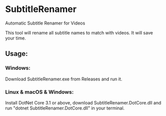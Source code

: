 # SubtitleRenamer
Automatic Subtitle Renamer for Videos

This tool will rename all subtitle names to match with videos. It will save your time.

## Usage:
### Windows:
Download SubtitleRenamer.exe from Releases and run it.

### Linux & macOS & Windows:
Install DotNet Core 3.1 or above, download SubtitleRenamer.DotCore.dll and run "dotnet SubtitleRenamer.DotCore.dll" in your terminal.
